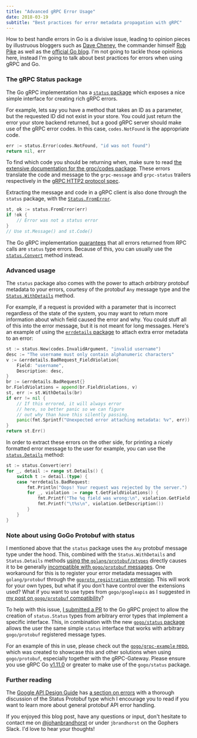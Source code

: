 ```yaml
---
title: "Advanced gRPC Error Usage"
date: 2018-03-19
subtitle: "Best practices for error metadata propagation with gRPC"
---
```


How to best handle errors in Go is a divisive issue, leading
to opinion pieces by illustruous bloggers such as
[Dave Cheney](https://dave.cheney.net/tag/error-handling),
the commander himself
[Rob Pike](https://commandcenter.blogspot.co.uk/2017/12/error-handling-in-upspin.html)
as well as the
[official Go blog](https://blog.golang.org/errors-are-values). I'm
not going to tackle those opinions here, instead I'm going to talk
about best practices for errors when using gRPC and Go.

### The gRPC Status package

The Go gRPC implementation has a
[`status` package](https://godoc.org/google.golang.org/grpc/status)
which exposes a nice simple interface for creating rich gRPC errors.

For example, lets say you have a method that takes an ID as a parameter,
but the requested ID did not exist in your store. You could just return
the error your store backend returned, but a good gRPC server should
make use of the gRPC error codes. In this case, `codes.NotFound` is
the appropriate code.

```go
err := status.Error(codes.NotFound, "id was not found")
return nil, err
```

To find which code you should be returning when, make sure to read
[the extensive documentation for the grpc/codes package](https://godoc.org/google.golang.org/grpc/codes).
These errors translate the code and message to the `grpc-message`
and `grpc-status` trailers respectively in the
[gRPC HTTP2 protocol spec](https://github.com/grpc/grpc/blob/master/doc/PROTOCOL-HTTP2.md#responses).

Extracting the message and code in a gRPC client is also done through the
`status` package, with the [`Status.FromError`](https://godoc.org/google.golang.org/grpc/status#FromError).

```go
st, ok := status.FromError(err)
if !ok {
    // Error was not a status error
}
// Use st.Message() and st.Code()
```

The Go gRPC implementation [guarantees](https://github.com/grpc/grpc-go/pull/1782)
that all errors returned from RPC calls are `status` type errors. Because of this,
you can usually use the
[`status.Convert`](https://godoc.org/google.golang.org/grpc/status#Convert) method instead.

### Advanced usage

The `status` package also comes with the power to attach _arbitrary_
protobuf metadata to your errors, courtesy of the protobuf `Any` message type
and the [`Status.WithDetails`](https://godoc.org/google.golang.org/grpc/status#Status.WithDetails)
method.

For example, if a request is provided with a parameter that is incorrect regardless
of the state of the system, you may want to return more information about which
field caused the error and why. You could stuff all of this into the error message,
but it is not meant for long messages. Here's an example of using the
[`errdetails` package](https://godoc.org/google.golang.org/genproto/googleapis/rpc/errdetails)
to attach extra error metadata to an error:

```go
st := status.New(codes.InvalidArgument, "invalid username")
desc := "The username must only contain alphanumeric characters"
v := &errdetails.BadRequest_FieldViolation{
    Field: "username",
    Description: desc,
}
br := &errdetails.BadRequest{}
br.FieldViolations = append(br.FieldViolations, v)
st, err := st.WithDetails(br)
if err != nil {
    // If this errored, it will always error
    // here, so better panic so we can figure
    // out why than have this silently passing.
    panic(fmt.Sprintf("Unexpected error attaching metadata: %v", err))
}
return st.Err()
```

In order to extract these errors on the other side, for printing a nicely
formatted error message to the user for example, you can use the
[`status.Details`](https://godoc.org/google.golang.org/grpc/status#Status.Details) method:

```go
st := status.Convert(err)
for _, detail := range st.Details() {
    switch t := detail.(type) {
    case *errdetails.BadRequest:
        fmt.Println("Oops! Your request was rejected by the server.")
        for _, violation := range t.GetFieldViolations() {
            fmt.Printf("The %q field was wrong:\n", violation.GetField())
            fmt.Printf("\t%s\n", violation.GetDescription())
        }
    }
}
```

### Note about using GoGo Protobuf with status

I mentioned above that the `status` package uses the `Any` protobuf
message type under the hood. This, combined with the `Status.WithDetails`
and `Status.Details` methods [using the `golang/protobuf/ptypes`](https://github.com/grpc/grpc-go/blob/738eb6b62fe9a30ddfe19934b0a22b1a66fbb661/status/status.go#L162)
directly causes it to be generally
[incompatible with `gogo/protobuf` messages](https://github.com/grpc/grpc-go/issues/1885).
One workaround for this is to register your error metadata messages with
`golang/protobuf` through the [`goproto_registration` extension](https://github.com/gogo/protobuf/blob/master/extensions.md#goprotobuf-compatibility).
This will work for your own types, but what if you don't have control
over the extensions used? What if you want to use types from
`gogo/googleapis` as I suggested in [my post on `gogo/protobuf` compatibility](/post/gogoproto)?

To help with this issue, [I submitted a PR](https://github.com/grpc/grpc-go/pull/1927)
to the Go gRPC project to allow the creation of `status.Status` types from
arbitrary error types that implement a specific interface. This, in combination
with the new [`gogo/status` package](https://github.com/gogo/status) allows
the user the same simple `status` interface that works with arbitrary
`gogo/protobuf` registered message types.

For an example of this in use, please check out the
[`gogo/grpc-example` repo](https://github.com/gogo/grpc-example),
which was created to showcase this and other solutions when using `gogo/protobuf`,
especially together with the gRPC-Gateway. Please ensure you use gRPC Go
[v1.11.0](https://github.com/grpc/grpc-go/releases/tag/v1.11.0)
or greater to make use of the `gogo/status` package.

### Further reading

The [Google API Design Guide](https://cloud.google.com/apis/design)
has [a section on errors](https://cloud.google.com/apis/design/errors)
with a thorough discussion of the Status Protobuf type which I encourage you to
read if you want to learn more about general protobuf API error handling.

If you enjoyed this blog post, have any questions or input, don't hesitate to
contact me on [@johanbrandhorst](https://twitter.com/JohanBrandhorst) or
under `jbrandhorst` on the Gophers Slack. I'd love to hear your thoughts!

